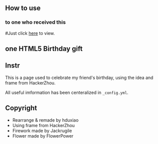 ## How to use
### to one who received this
#Just click [here](https://hduxiao.github.io/happybirthday/) to view.

## one HTML5 Birthday gift
## Instr
This is a page used to celebrate my friend's birthday, using the idea and frame from HackerZhou. 

All useful imformation has been centeralized in `_config.yml`. 


## Copyright
* Rearrange & remade by hduxiao
* Using frame from HackerZhou
* Firework made by Jackrugile
* Flower made by FlowerPower
